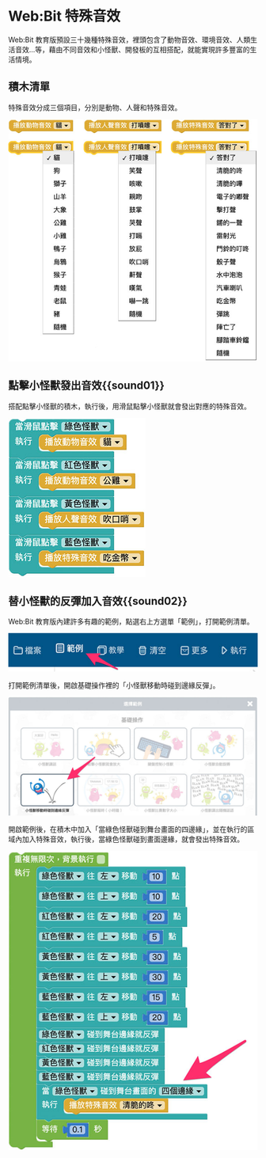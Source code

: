 # Web:Bit 特殊音效

Web:Bit 教育版預設三十幾種特殊音效，裡頭包含了動物音效、環境音效、人類生活音效...等，藉由不同音效和小怪獸、開發板的互相搭配，就能實現許多豐富的生活情境。

## 積木清單

特殊音效分成三個項目，分別是動物、人聲和特殊音效。

![Web:Bit 特殊音效](../../../../media/zh-tw/education/sound/sound-effect-01.jpg)

## 點擊小怪獸發出音效{{sound01}}

搭配點擊小怪獸的積木，執行後，用滑鼠點擊小怪獸就會發出對應的特殊音效。

![Web:Bit 特殊音效](../../../../media/zh-tw/education/sound/sound-effect-02.jpg)

## 替小怪獸的反彈加入音效{{sound02}}

Web:Bit 教育版內建許多有趣的範例，點選右上方選單「範例」，打開範例清單。

![Web:Bit 特殊音效](../../../../media/zh-tw/education/sound/sound-effect-03.jpg)

打開範例清單後，開啟基礎操作裡的「小怪獸移動時碰到邊緣反彈」。

![Web:Bit 特殊音效](../../../../media/zh-tw/education/sound/sound-effect-04.jpg)

開啟範例後，在積木中加入「當綠色怪獸碰到舞台畫面的四邊緣」，並在執行的區域內加入特殊音效，執行後，當綠色怪獸碰到畫面邊緣，就會發出特殊音效。

![Web:Bit 特殊音效](../../../../media/zh-tw/education/sound/sound-effect-05.jpg)

